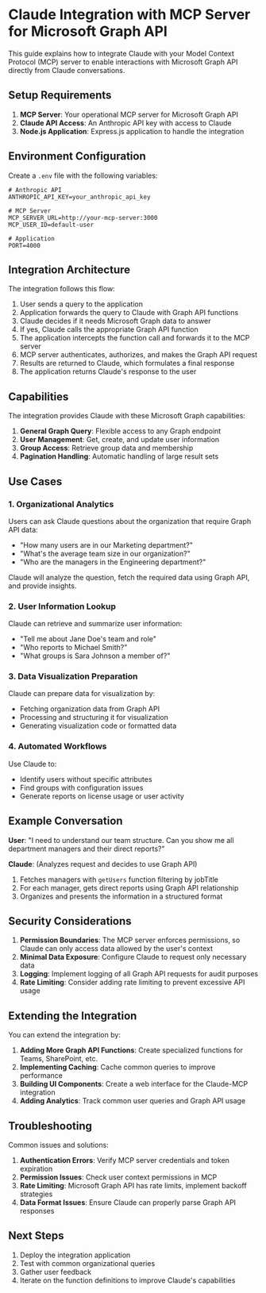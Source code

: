 # Claude Integration with MCP Server for Microsoft Graph API

This guide explains how to integrate Claude with your Model Context Protocol (MCP) server to enable interactions with Microsoft Graph API directly from Claude conversations.

## Setup Requirements

1. **MCP Server**: Your operational MCP server for Microsoft Graph API
2. **Claude API Access**: An Anthropic API key with access to Claude
3. **Node.js Application**: Express.js application to handle the integration

## Environment Configuration

Create a `.env` file with the following variables:

```
# Anthropic API
ANTHROPIC_API_KEY=your_anthropic_api_key

# MCP Server
MCP_SERVER_URL=http://your-mcp-server:3000
MCP_USER_ID=default-user

# Application
PORT=4000
```

## Integration Architecture

The integration follows this flow:

1. User sends a query to the application
2. Application forwards the query to Claude with Graph API functions
3. Claude decides if it needs Microsoft Graph data to answer
4. If yes, Claude calls the appropriate Graph API function
5. The application intercepts the function call and forwards it to the MCP server
6. MCP server authenticates, authorizes, and makes the Graph API request
7. Results are returned to Claude, which formulates a final response
8. The application returns Claude's response to the user

## Capabilities

The integration provides Claude with these Microsoft Graph capabilities:

1. **General Graph Query**: Flexible access to any Graph endpoint
2. **User Management**: Get, create, and update user information
3. **Group Access**: Retrieve group data and membership
4. **Pagination Handling**: Automatic handling of large result sets 

## Use Cases

### 1. Organizational Analytics

Users can ask Claude questions about the organization that require Graph API data:

- "How many users are in our Marketing department?"
- "What's the average team size in our organization?"
- "Who are the managers in the Engineering department?"

Claude will analyze the question, fetch the required data using Graph API, and provide insights.

### 2. User Information Lookup

Claude can retrieve and summarize user information:

- "Tell me about Jane Doe's team and role"
- "Who reports to Michael Smith?"
- "What groups is Sara Johnson a member of?"

### 3. Data Visualization Preparation

Claude can prepare data for visualization by:

- Fetching organization data from Graph API
- Processing and structuring it for visualization 
- Generating visualization code or formatted data

### 4. Automated Workflows

Use Claude to:

- Identify users without specific attributes
- Find groups with configuration issues
- Generate reports on license usage or user activity

## Example Conversation

**User**: "I need to understand our team structure. Can you show me all department managers and their direct reports?"

**Claude**: (Analyzes request and decides to use Graph API)
1. Fetches managers with `getUsers` function filtering by jobTitle
2. For each manager, gets direct reports using Graph API relationship
3. Organizes and presents the information in a structured format

## Security Considerations

1. **Permission Boundaries**: The MCP server enforces permissions, so Claude can only access data allowed by the user's context
2. **Minimal Data Exposure**: Configure Claude to request only necessary data
3. **Logging**: Implement logging of all Graph API requests for audit purposes
4. **Rate Limiting**: Consider adding rate limiting to prevent excessive API usage

## Extending the Integration

You can extend the integration by:

1. **Adding More Graph API Functions**: Create specialized functions for Teams, SharePoint, etc.
2. **Implementing Caching**: Cache common queries to improve performance
3. **Building UI Components**: Create a web interface for the Claude-MCP integration
4. **Adding Analytics**: Track common user queries and Graph API usage

## Troubleshooting

Common issues and solutions:

1. **Authentication Errors**: Verify MCP server credentials and token expiration
2. **Permission Issues**: Check user context permissions in MCP
3. **Rate Limiting**: Microsoft Graph API has rate limits, implement backoff strategies
4. **Data Format Issues**: Ensure Claude can properly parse Graph API responses

## Next Steps

1. Deploy the integration application
2. Test with common organizational queries
3. Gather user feedback
4. Iterate on the function definitions to improve Claude's capabilities